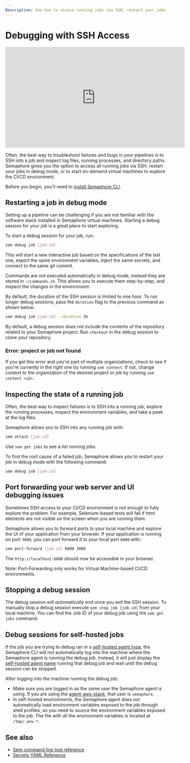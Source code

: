 ```yaml
---
Description: See how to access running jobs via SSH, restart your jobs in debug mode, or to start on-demand VMs to explore the CI/CD environment.
---
```


# Debugging with SSH Access

<div class="docs-video-wrapper">
    <iframe width="560" height="315" src="https://www.youtube.com/embed/JHIOp06xSvQ?si=eO2Qaf0pffIE2OuP" title="Getting Started with Semaphore - How to Debug Jobs with CLI Tooling" frameborder="0" allow="accelerometer; autoplay; clipboard-write; encrypted-media; gyroscope; picture-in-picture; web-share" allowfullscreen></iframe>
</div>

Often, the best way to troubleshoot failures and bugs in your pipelines is to
SSH into a job and inspect log files, running processes, and directory paths.
Semaphore gives you the option to access all running jobs via SSH, restart your jobs in debug mode, or to start on-demand virtual machines to explore the CI/CD environment.

Before you begin, you'll need to [install Semaphore CLI][install-cli].

## Restarting a job in debug mode

Setting up a pipeline can be challenging if you are not familiar with the
software stack installed in Semaphore virtual machines. Starting a debug
session for your job is a great place to start exploring.

To start a debug session for your job, run:

``` bash
sem debug job [job-id]
```

This will start a new interactive job based on the specifications of the last one,
export the same environment variables, inject the same secrets, and connect to
the same git commit.

Commands are not executed automatically in debug mode, instead they are
stored in `~/commands.sh`. This allows you to execute them step-by-step, and
inspect the changes in the environment.

By default, the duration of the SSH session is limited to one hour. To run
longer debug sessions, pass the `duration` flag to the previous command as shown below:

``` bash
sem debug job [job-id] --duration 3h
```

By default, a debug session does not include the contents of 
the repository related to your Semaphore project. Run `checkout` in the debug
session to clone your repository.

### Error: project or job not found

If you get this error and you're part of multiple organizations, check to see if
you're currently in the right one by running `sem context`. If not, change
context to the organization of the desired project or job by running
`sem context <id>`.

## Inspecting the state of a running job

Often, the best way to inspect failures is to SSH into a running job, explore the
running processes, inspect the environment variables, and take a peek at the
log files.

Semaphore allows you to SSH into any running job with:

``` bash
sem attach [job-id]
```

Use `sem get jobs` to see a list running jobs.


To find the root cause of a failed job, Semaphore allows you to restart your job
in debug mode with the following command:

``` bash
sem debug job [job-id]
```

## Port forwarding your web server and UI debugging issues

Sometimes SSH access to your CI/CD environment is not enough to fully explore
the problem. For example, Selenium-based tests will fail if html elements
are not visible on the screen when you are running them.

Semaphore allows you to forward ports to your local machine and explore the UI
of your application from your browser. If your application is running on port
`3000`, you can port forward it to your local port `6000` with:

``` bash
sem port-forward [job-id] 6000 3000
```

The `http://localhost:6000` should now be accessible in your browser.

Note: Port-Forwarding only works for Virtual Machine-based CI/CD environments.

## Stopping a debug session

The debug session will *automatically* end once you exit the SSH session. To
manually stop a debug session execute `sem stop job [job-id]` from your local
machine. You can find the Job ID of your debug job using the `sem get jobs`
command.

## Debug sessions for self-hosted jobs

If the job you are trying to debug ran in a [self-hosted agent type](/ci-cd-environment/self-hosted-agent-types/), the Semaphore CLI will not automatically log into the machine where the Semaphore agent is running the debug job. Instead, it will just display the [self-hosted agent name](/ci-cd-environment/configure-self-hosted-agent/#name) running that debug job and wait until the debug session can be stopped.

After logging into the machine running the debug job:

- Make sure you are logged in as the same user the Semaphore agent is using. If you are using the [agent-aws-stack](https://github.com/renderedtext/agent-aws-stack), that user is `semaphore`.
- In self-hosted environments, the Semaphore agent does not automatically load environment variables exposed to the job through shell profiles, so you need to source the environment variables exposed to the job. The file with all the environment variables is located at `/tmp/.env-*`.

## See also

- [Sem command line tool reference](https://docs.semaphoreci.com/reference/sem-command-line-tool/)
- [Secrets YAML Reference](https://docs.semaphoreci.com/reference/secrets-yaml-reference/)

[install-cli]: https://docs.semaphoreci.com/reference/sem-command-line-tool/
